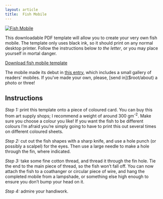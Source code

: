 ```yaml
---
layout: article
title:  Fish Mobile
---
```


<p><a title="Download the mobile"
   class="imagelink"
   href="$root/files/fish-mobile-template.pdf">
    <img class="imageright"
         alt="Fish Mobile"
         src="$root/images/projects/mobile.jpg">
</a></p>

This downloadable PDF template will allow you to create your very own fish
mobile. The template only uses black ink, so it should print on any normal
desktop printer. Follow the instructions below _to the letter_, or you may
place yourself in mortal danger.

<a class="download" href="$root/files/fish-mobile-template.pdf">
    Download fish mobile template
</a>

The mobile made its debut in [this entry]($root/2006/01/fish-mobile/), which
includes a small gallery of readers' mobiles. If you've made your own, please,
[send in]($root/about) a photo or three!

Instructions
------------

_Step 1:_ print this template onto a piece of coloured card. You can buy this
from art supply shops; I recommend a weight of around 300 gm<sup>-2</sup>.
Make sure you choose a colour you like! If you want the fish to be different
colours I’m afraid you’re simply going to have to print this out several times
on different coloured sheets.

_Step 2:_ cut out the fish shapes with a sharp knife, and use a hole punch (or
possibly a scalpel) for the eyes. Then use a large needle to make a hole
through the fin, where indicated.

_Step 3:_ take some fine cotton thread, and thread it through the fin hole. Tie
the end to the main piece of thread, so the fish won’t fall off. You can now
attach the fish to a coathanger or circular piece of wire, and hang the
completed mobile from a lampshade, or something else high enough to ensure you
don’t bump your head on it.

_Step 4:_ admire your handiwork.

